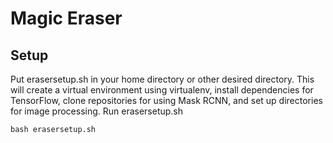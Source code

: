 # Magic Eraser

## Setup

Put erasersetup.sh in your home directory or other desired directory. This will create a virtual environment using virtualenv, install dependencies for TensorFlow, clone repositories for using Mask RCNN, and set up directories for image processing.
Run erasersetup.sh
```
bash erasersetup.sh
```
